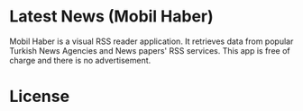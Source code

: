 # Latest News (Mobil Haber)

Mobil Haber is a visual RSS reader application. It retrieves data from popular Turkish News Agencies and News papers' RSS services. This app is free of charge and there is no advertisement.

##


# License